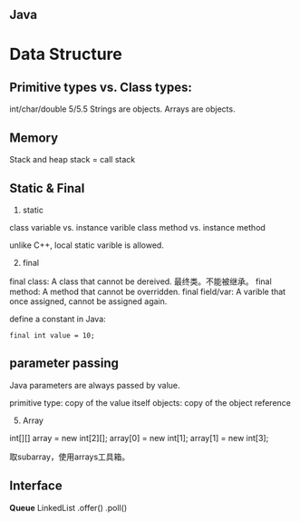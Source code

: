 Java
------

# Data Structure
## Primitive types vs. Class types:
int/char/double
5/5.5
Strings are objects.
Arrays are objects.



## Memory
Stack and heap
stack = call stack

## Static & Final

1. static

class variable vs. instance varible
class method vs. instance method

unlike C++, local static varible is allowed.


2. final

final class: A class that cannot be dereived. 最终类。不能被继承。
final method: A method that cannot be overridden.
final field/var: A varible that once assigned, cannot be assigned again.

define a constant in Java:

```
final int value = 10;
```

## parameter passing
Java parameters are always passed by value.

primitive type: copy of the value itself
objects: copy of the object reference




5. Array

int[][] array = new int[2][];
array[0] = new int[1];
array[1] = new int[3];

取subarray，使用arrays工具箱。


## Interface
**Queue**
LinkedList
.offer()
.poll()

